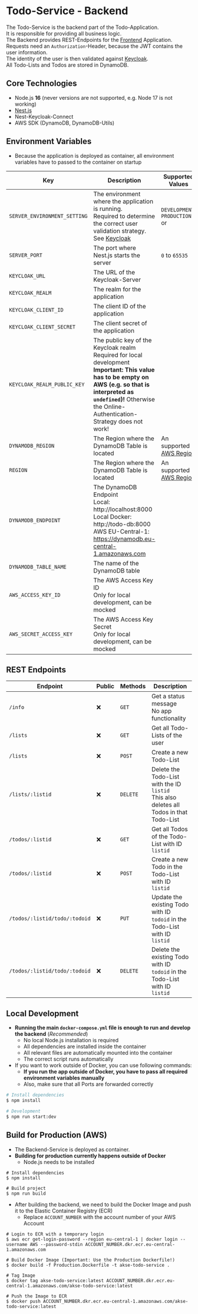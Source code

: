 # Todo-Service - Backend

The Todo-Service is the backend part of the Todo-Application.<br>
It is responsible for providing all business logic.<br>
The Backend provides REST-Endpoints for the [Frontend](../todo-frontend/README.md) Application.<br>
Requests need an `Authorization`-Header, because the JWT contains the user information.<br>
The identity of the user is then validated against [Keycloak](../keycloak/README.md).<br>
All Todo-Lists and Todos are stored in DynamoDB.

## Core Technologies

- Node.js **16** (never versions are not supported, e.g. Node 17 is not working)
- [Nest.js](https://github.com/nestjs/nest)
- Nest-Keycloak-Connect
- AWS SDK (DynamoDB, DynamoDB-Utils)

## Environment Variables

- Because the application is deployed as container, all environment variables have to passed to the container on startup

| Key                          | Description                                                                                                                                                                                                                          | Supported Values                                                                                 | Default |
|------------------------------|--------------------------------------------------------------------------------------------------------------------------------------------------------------------------------------------------------------------------------------|--------------------------------------------------------------------------------------------------|---------|
| `SERVER_ENVIRONMENT_SETTING` | The environment where the application is running.<br>Required to determine the correct user validation strategy.<br>See [Keycloak](../keycloak/README.md)                                                                            | `DEVELOPMENT`, `PRODUCTION` or ` `                                                               | ` `     |
| `SERVER_PORT`                | The port where Nest.js starts the server                                                                                                                                                                                             | `0` to `65535`                                                                                   | `4000`  |
| `KEYCLOAK_URL`               | The URL of the Keycloak-Server                                                                                                                                                                                                       | ` `                                                                                              | ` `     |
| `KEYCLOAK_REALM`             | The realm for the application                                                                                                                                                                                                        | ` `                                                                                              | ` `     |
| `KEYCLOAK_CLIENT_ID`         | The client ID of the application                                                                                                                                                                                                     | ` `                                                                                              | ` `     |
| `KEYCLOAK_CLIENT_SECRET`     | The client secret of the application                                                                                                                                                                                                 | ` `                                                                                              | ` `     |
| `KEYCLOAK_REALM_PUBLIC_KEY`  | The public key of the Keycloak realm<br>Required for local development<br>**Important: This value has to be empty on AWS (e.g. so that is interpreted as `undefined`)!** Otherwise the Online-Authentication-Strategy does not work! | ` `                                                                                              | ` `     |
| `DYNAMODB_REGION`            | The Region where the DynamoDB Table is located                                                                                                                                                                                       | An supported [AWS Region](https://aws.amazon.com/de/about-aws/global-infrastructure/regions_az/) | ` `     |
| `REGION`                     | The Region where the DynamoDB Table is located                                                                                                                                                                                       | An supported [AWS Region](https://aws.amazon.com/de/about-aws/global-infrastructure/regions_az/) | ` `     |
| `DYNAMODB_ENDPOINT`          | The DynamoDB Endpoint<br>Local: http://localhost:8000 <br>Local Docker: http://todo-db:8000 <br>AWS EU-Central-1: https://dynamodb.eu-central-1.amazonaws.com                                                                        | ` `                                                                                              | ` `     |
| `DYNAMODB_TABLE_NAME`        | The name of the DynamoDB table                                                                                                                                                                                                       | ` `                                                                                              | ` `     |
| `AWS_ACCESS_KEY_ID`          | The AWS Access Key ID<br> Only for local development, can be mocked                                                                                                                                                                  | ` `                                                                                              | ` `     |
| `AWS_SECRET_ACCESS_KEY`      | The AWS Access Key Secret<br> Only for local development, can be mocked                                                                                                                                                              | ` `                                                                                              | ` `     |

## REST Endpoints

| Endpoint                      | Public | Methods  | Description                                                                                |
|-------------------------------|--------|----------|--------------------------------------------------------------------------------------------|
| `/info`                       | ❌      | `GET`    | Get a status message<br>No app functionality                                               |
| `/lists`                      | ❌      | `GET`    | Get all Todo-Lists of the user                                                             |
| `/lists`                      | ❌      | `POST`   | Create a new Todo-List                                                                     |
| `/lists/:listid`              | ❌      | `DELETE` | Delete the Todo-List with the ID `listid`<br>This also deletes all Todos in that Todo-List |
| `/todos/:listid`              | ❌      | `GET`    | Get all Todos of the Todo-List with ID `listid`                                            |
| `/todos/:listid`              | ❌      | `POST`   | Create a new Todo in the Todo-List with ID `listid`                                        |
| `/todos/:listid/todo/:todoid` | ❌      | `PUT`    | Update the existing Todo with ID `todoid` in the Todo-List with ID `listid`                |
| `/todos/:listid/todo/:todoid` | ❌      | `DELETE` | Delete the existing Todo with ID `todoid` in the Todo-List with ID `listid`                |

## Local Development

- **Running the main `docker-compose.yml` file is enough to run and develop the backend** (_Recommended_)
    - No local Node.js installation is required
    - All dependencies are installed inside the container
    - All relevant files are automatically mounted into the container
    - The correct script runs automatically
- If you want to work outside of Docker, you can use following commands:
    - **If you run the app outside of Docker, you have to pass all required environment variables manually**
    - Also, make sure that all Ports are forwarded correctly

```bash
# Install dependencies
$ npm install

# Development
$ npm run start:dev
```

## Build for Production (AWS)

- The Backend-Service is deployed as container.
- **Building for production currently happens outside of Docker**
    - Node.js needs to be installed

```shell
# Install dependencies
$ npm install

# Build project
$ npm run build
```

- After building the backend, we need to build the Docker Image and push it to the Elastic Container Registry (ECR)
    - Replace `ACCOUNT_NUMBER` with the account number of your AWS Account

```shell
# Login to ECR with a temporary login
$ aws ecr get-login-password --region eu-central-1 | docker login --username AWS --password-stdin ACCOUNT_NUMBER.dkr.ecr.eu-central-1.amazonaws.com

# Build Docker Image (Important: Use the Production Dockerfile!)
$ docker build -f Production.Dockerfile -t akse-todo-service .

# Tag Image
$ docker tag akse-todo-service:latest ACCOUNT_NUMBER.dkr.ecr.eu-central-1.amazonaws.com/akse-todo-service:latest

# Push the Image to ECR
$ docker push ACCOUNT_NUMBER.dkr.ecr.eu-central-1.amazonaws.com/akse-todo-service:latest
```
